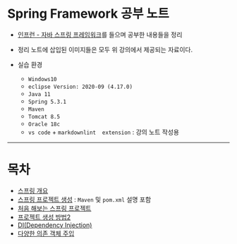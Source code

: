# Spring Framework 공부 노트

+ [인프런 - 자바 스프링 프레임워크](https://www.inflearn.com/course/%EC%8A%A4%ED%94%84%EB%A7%81-%ED%94%84%EB%A0%88%EC%9E%84%EC%9B%8C%ED%81%AC_renew/dashboard)를 들으며 공부한 내용들을 정리

+ 정리 노트에 삽입된 이미지들은 모두 위 강의에서 제공되는 자료이다.

+ 실습 환경
    + `Windows10`
    + `eclipse Version: 2020-09 (4.17.0)`
    + `Java 11`
    + `Spring 5.3.1`
    + `Maven`
    + `Tomcat 8.5`
    + `Oracle 18c`
    + `vs code` + `markdownlint  extension` : 강의 노트 작성용

---

# 목차

+ [스프링 개요](https://github.com/journeytorainbow/Spring_study_note/blob/master/%EC%8A%A4%ED%94%84%EB%A7%81_%EA%B0%9C%EC%9A%94/%EB%A9%94%EB%AA%A8.md)
+ [스프링 프로젝트 생성](https://github.com/journeytorainbow/Spring_study_note/blob/master/%EC%8A%A4%ED%94%84%EB%A7%81_%ED%94%84%EB%A1%9C%EC%A0%9D%ED%8A%B8_%EC%83%9D%EC%84%B1/%EB%A9%94%EB%AA%A8.md) : `Maven` 및 `pom.xml` 설명 포함
+ [처음 해보는 스프링 프로젝트](https://github.com/journeytorainbow/Spring_study_note/blob/master/%EC%B2%98%EC%9D%8C_%ED%95%B4%EB%B3%B4%EB%8A%94_%EC%8A%A4%ED%94%84%EB%A7%81_%ED%94%84%EB%A1%9C%EC%A0%9D%ED%8A%B8/%EB%A9%94%EB%AA%A8.md)
+ [프로젝트 생성 방법2](https://github.com/journeytorainbow/Spring_study_note/blob/master/%ED%94%84%EB%A1%9C%EC%A0%9D%ED%8A%B8_%EC%83%9D%EC%84%B1_%EB%B0%A9%EB%B2%952/%EB%A9%94%EB%AA%A8.md)
+ [DI(Dependency Injection)](https://github.com/journeytorainbow/Spring_study_note/blob/master/DI(Dependecy_Injection)/%EB%A9%94%EB%AA%A8.md)
+ [다양한 의존 객체 주입](https://github.com/journeytorainbow/Spring_study_note/blob/master/%EB%8B%A4%EC%96%91%ED%95%9C_%EC%9D%98%EC%A1%B4_%EA%B0%9D%EC%B2%B4%EC%A3%BC%EC%9E%85/%EB%A9%94%EB%AA%A8.md)